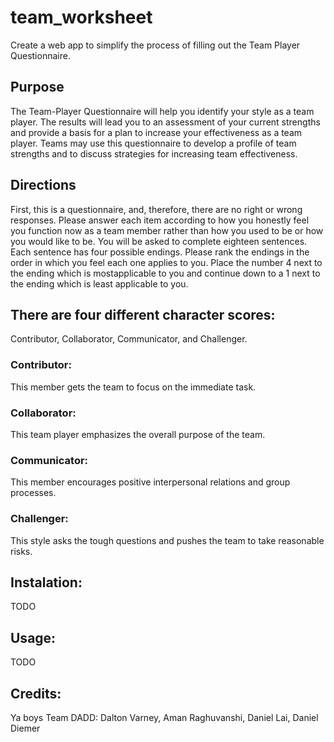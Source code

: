 # team_worksheet

Create a web app to simplify the process of filling out the Team Player Questionnaire. 

## Purpose

The Team-Player Questionnaire will help you identify your style as a team player. The results will lead you to an assessment of your current strengths and provide a basis for a plan to increase your effectiveness as a team player. Teams may use this questionnaire to develop a profile of team strengths and to discuss strategies for increasing team effectiveness.

## Directions

First, this is a questionnaire, and, therefore, there are no right or wrong responses. Please answer each item according to how you honestly feel you function now as a team member rather than how you used to be or how you would like to be.   You will be asked to complete eighteen sentences. Each sentence has four possible endings. Please rank the endings in the order in which you feel each one applies to you. Place the number 4 next to the ending which is mostapplicable to you and continue down to a 1 next to the ending which is least
applicable to you.

## There are four different character scores: 
Contributor, Collaborator, Communicator, and Challenger.

### Contributor: 
This member gets the team to focus on the immediate task.

### Collaborator:
This team player emphasizes the overall purpose of the team.

### Communicator:
This member encourages positive interpersonal relations and group processes.

### Challenger:
This style asks the tough questions and pushes the team to take reasonable risks.

## Instalation:
TODO

## Usage:
TODO

## Credits:
Ya boys Team DADD: Dalton Varney, Aman Raghuvanshi, Daniel Lai, Daniel Diemer

